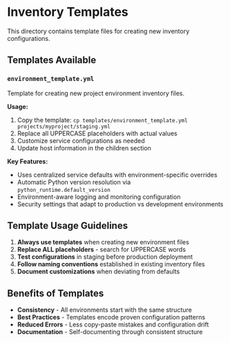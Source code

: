 # Inventory Templates

This directory contains template files for creating new inventory configurations.

## Templates Available

### `environment_template.yml`
Template for creating new project environment inventory files.

**Usage:**
1. Copy the template: `cp templates/environment_template.yml projects/myproject/staging.yml`
2. Replace all UPPERCASE placeholders with actual values
3. Customize service configurations as needed
4. Update host information in the children section

**Key Features:**
- Uses centralized service defaults with environment-specific overrides
- Automatic Python version resolution via `python_runtime.default_version`
- Environment-aware logging and monitoring configuration
- Security settings that adapt to production vs development environments

## Template Usage Guidelines

1. **Always use templates** when creating new environment files
2. **Replace ALL placeholders** - search for UPPERCASE words
3. **Test configurations** in staging before production deployment
4. **Follow naming conventions** established in existing inventory files
5. **Document customizations** when deviating from defaults

## Benefits of Templates

- **Consistency** - All environments start with the same structure
- **Best Practices** - Templates encode proven configuration patterns
- **Reduced Errors** - Less copy-paste mistakes and configuration drift
- **Documentation** - Self-documenting through consistent structure